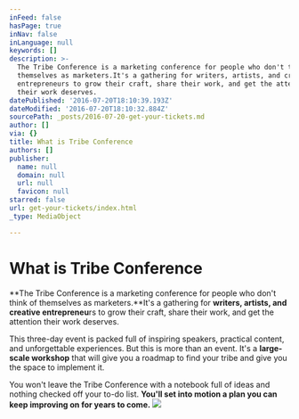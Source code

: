 ```yaml
---
inFeed: false
hasPage: true
inNav: false
inLanguage: null
keywords: []
description: >-
  The Tribe Conference is a marketing conference for people who don't think of
  themselves as marketers.It's a gathering for writers, artists, and creative
  entrepreneurs to grow their craft, share their work, and get the attention
  their work deserves.
datePublished: '2016-07-20T18:10:39.193Z'
dateModified: '2016-07-20T18:10:32.884Z'
sourcePath: _posts/2016-07-20-get-your-tickets.md
author: []
via: {}
title: What is Tribe Conference
authors: []
publisher:
  name: null
  domain: null
  url: null
  favicon: null
starred: false
url: get-your-tickets/index.html
_type: MediaObject

---
```

# What is Tribe Conference

**The Tribe Conference is a marketing conference for people who don't think of themselves as marketers.**It's a gathering for **writers, artists, and creative entrepreneu**rs to grow their craft, share their work, and get the attention their work deserves.

This three-day event is packed full of inspiring speakers, practical content, and unforgettable experiences. But this is more than an event. It's a **large-scale workshop** that will give you a roadmap to find your tribe and give you the space to implement it.

You won't leave the Tribe Conference with a notebook full of ideas and nothing checked off your to-do list. **You'll set into motion a plan you can keep improving on for years to come.**
![](https://the-grid-user-content.s3-us-west-2.amazonaws.com/bbc7d8bc-1ec9-401f-a465-03cb6abbe96e.png)